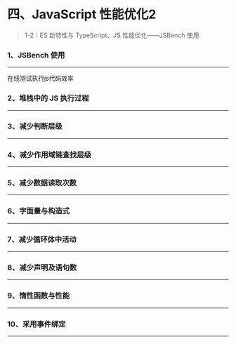 # 四、JavaScript 性能优化2



> 1-2：ES 新特性与 TypeScript、JS 性能优化——JSBench 使用

### 1、JSBench 使用

**********



在线测试执行js代码效率



### 2、堆栈中的 JS 执行过程

***********



### 3、减少判断层级
***********

### 4、减少作用域链查找层级
***********

### 5、减少数据读取次数
***********



### 6、字面量与构造式

***********

### 7、减少循环体中活动
***********

### 8、减少声明及语句数
***********

### 9、惰性函数与性能
***********

### 10、采用事件绑定
***********





